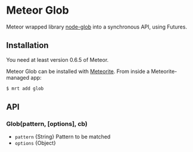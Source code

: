 # Meteor Glob

Meteor wrapped library [node-glob](https://github.com/isaacs/node-glob) into a synchronous API, using Futures.

## Installation

You need at least version 0.6.5 of Meteor.

Meteor Glob can be installed with [Meteorite](https://github.com/oortcloud/meteorite/). From inside a Meteorite-managed app:

``` sh
$ mrt add glob
```

## API

### Glob(pattern, [options], cb)

* `pattern` {String} Pattern to be matched
* `options` {Object}
